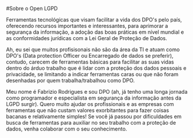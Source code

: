 #Sobre o Open LGPD

Ferramentas tecnológicas que visam facilitar a vida dos DPO's pelo país, oferecendo recursos importantes e interessantes, para aprimorar a segurança da informação, a adoção das boas práticas em nível mundial e as conformidades jurídicas com a Lei Geral de Proteção de Dados.

Ah, eu sei que muitos profisisonais não são da área da TI e atuam como DPO's (Data protection Officer ou Encarregado de dados se preferir), contudo, carecem de ferramentas básicas para facilitar as suas vidas dentro do árduo trabalho que é lidar com a proteção dos dados pessoais e privacidade, se limitando a indicar ferramentas caras ou que não foram desenhadas por quem trabalha/trabalhou como DPO.

Meu nome é Fabrizio Rodrigues e sou DPO (ah, já tenho uma longa jornada como programador e especialista em segurança da informação antes da LGPD surgir). Quero muito ajudar os profissionais e as empresas com ferramentas que não custam valores exorbitantes para fazer coisas bacanas e relativamente simples! Se você já passou por dificuldades em busca de ferramentas para auxiliar no seu trabalho com a proteção de dados, venha colaborar com o seu conhecimento.
